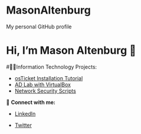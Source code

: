 # MasonAltenburg
My personal GitHub profile
<p align="center">


# Hi, I’m Mason Altenburg 👋

#👨‍💻Information Technology Projects:

- [osTicket Installation Tutorial](https://github.com/mason-altenburg/osTicket-Installation-Tutorial)
- [AD Lab with VirtualBox](https://github.com/mason-altenburg/Configuring-On-premises-Active-Directory-with-Virtual-Box)
- [Network Security Scripts](https://github.com/mason-altenburg/aws-network-security)


🤳 **Connect with me:**  
- [LinkedIn](https://linkedin.com/in/your‑profile)  

- [Twitter](https://twitter.com/your‑handle)
